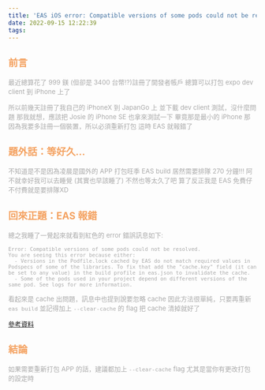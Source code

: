 ```yaml
---
title: 'EAS iOS error: Compatible versions of some pods could not be resolved'
date: 2022-09-15 12:22:39
tags:
---
```


<font size="2" color="#aaa">

## <font color="#f4a261">前言</font>

最近總算花了 999 鎂 (但卻是 3400 台幣!?)註冊了開發者帳戶
總算可以打包 expo dev client 到 iPhone 上了

所以前幾天註冊了我自己的 iPhoneX 到 JapanGo 上
並下載 dev client 測試，沒什麼問題
那我就想，應該把 Josie 的 iPhone SE 也拿來測試一下
畢竟那是最小的 iPhone
那因為我要多註冊一個裝置，所以必須重新打包
這時 EAS 就報錯了

## <font color="#f4a261">題外話：等好久...</font>

不知道是不是因為凌晨是國外的 APP 打包旺季
EAS build 居然需要排隊 270 分鐘!!!
阿不就幸好我可以去睡覺 (其實也早該睡了)
不然也等太久了吧
算了反正我是 EAS 免費仔
不付費就是要排隊XD

## <font color="#f4a261">回來正題：EAS 報錯</font>

總之我睡了一覺起來就看到紅色的 error
錯誤訊息如下: 

```
Error: Compatible versions of some pods could not be resolved.
You are seeing this error because either:
  - Versions in the Podfile.lock cached by EAS do not match required values in Podspecs of some of the libraries. To fix that add the "cache.key" field (it can be set to any value) in the build profile in eas.json to invalidate the cache.
  - Some of the pods used in your project depend on different versions of the same pod. See logs for more information.
```

看起來是 cache 出問題，訊息中也提到說要忽略 cache
因此方法很單純，只要再重新`eas build`
並記得加上 `--clear-cache` 的 flag 
把 cache 清掉就好了

[參考資料](https://stackoverflow.com/questions/73318976/expo-eas-build-ios-fails-in-pod-installation-step-sdk45-46)

## <font color="#f4a261">結論</font>

如果需要重新打包 APP 的話，建議都加上 `--clear-cache` flag
尤其是當你有更改打包的設定時